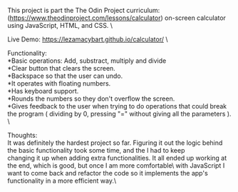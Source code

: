 This project is part the The Odin Project curriculum: (https://www.theodinproject.com/lessons/calculator) on-screen calculator using JavaScript, HTML, and CSS. \

Live Demo: https://lezamacybart.github.io/calculator/ \

Functionality: \
*Basic operations: Add, substract, multiply and divide \
*Clear button that clears the screen. \
*Backspace so that the user can undo. \
*It operates with floating numbers. \
*Has keyboard support. \
*Rounds the numbers so they don't overflow the screen. \
*Gives feedback to the user when trying to do operations that could break the program ( dividing by 0, pressing "=" without giving all the parameters ). \

Thoughts: \
It was definitely the hardest project so far. Figuring it out the logic behind the basic functionality took some time, and the I had to keep\
changing it up when adding extra functionalities. It all ended up working at the end, which is good, but once I am more comfortable\ with JavaScript I want to come back and refactor the code so it implements the app's functionality in a more efficient way.\


